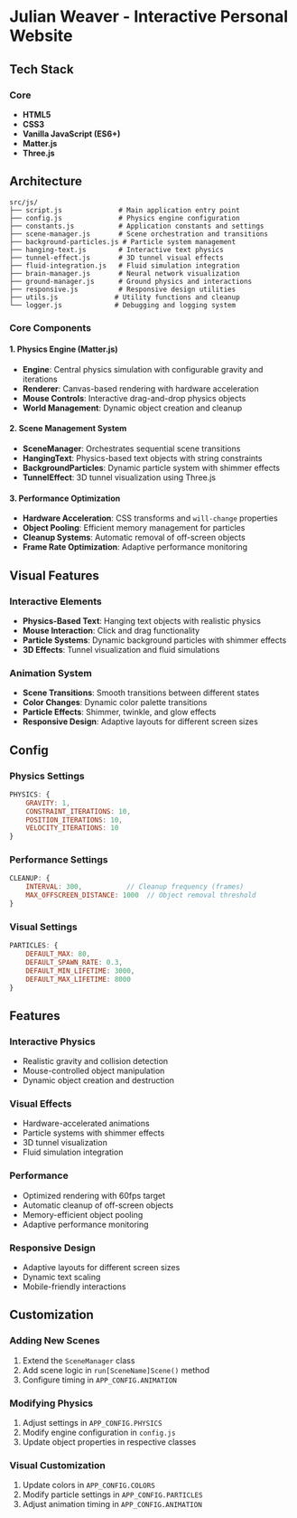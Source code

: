 # Julian Weaver - Interactive Personal Website

## Tech Stack

### Core
- **HTML5**
- **CSS3**
- **Vanilla JavaScript (ES6+)** 
- **Matter.js**
- **Three.js**

## Architecture

```
src/js/
├── script.js              # Main application entry point
├── config.js              # Physics engine configuration
├── constants.js           # Application constants and settings
├── scene-manager.js       # Scene orchestration and transitions
├── background-particles.js # Particle system management
├── hanging-text.js        # Interactive text physics
├── tunnel-effect.js       # 3D tunnel visual effects
├── fluid-integration.js   # Fluid simulation integration
├── brain-manager.js       # Neural network visualization
├── ground-manager.js      # Ground physics and interactions
├── responsive.js          # Responsive design utilities
├── utils.js              # Utility functions and cleanup
└── logger.js             # Debugging and logging system
```

### Core Components

#### 1. Physics Engine (Matter.js)
- **Engine**: Central physics simulation with configurable gravity and iterations
- **Renderer**: Canvas-based rendering with hardware acceleration
- **Mouse Controls**: Interactive drag-and-drop physics objects
- **World Management**: Dynamic object creation and cleanup

#### 2. Scene Management System
- **SceneManager**: Orchestrates sequential scene transitions
- **HangingText**: Physics-based text objects with string constraints
- **BackgroundParticles**: Dynamic particle system with shimmer effects
- **TunnelEffect**: 3D tunnel visualization using Three.js

#### 3. Performance Optimization
- **Hardware Acceleration**: CSS transforms and `will-change` properties
- **Object Pooling**: Efficient memory management for particles
- **Cleanup Systems**: Automatic removal of off-screen objects
- **Frame Rate Optimization**: Adaptive performance monitoring

## Visual Features

### Interactive Elements
- **Physics-Based Text**: Hanging text objects with realistic physics
- **Mouse Interaction**: Click and drag functionality
- **Particle Systems**: Dynamic background particles with shimmer effects
- **3D Effects**: Tunnel visualization and fluid simulations

### Animation System
- **Scene Transitions**: Smooth transitions between different states
- **Color Changes**: Dynamic color palette transitions
- **Particle Effects**: Shimmer, twinkle, and glow effects
- **Responsive Design**: Adaptive layouts for different screen sizes

## Config

### Physics Settings
```javascript
PHYSICS: {
    GRAVITY: 1,
    CONSTRAINT_ITERATIONS: 10,
    POSITION_ITERATIONS: 10,
    VELOCITY_ITERATIONS: 10
}
```

### Performance Settings
```javascript
CLEANUP: {
    INTERVAL: 300,           // Cleanup frequency (frames)
    MAX_OFFSCREEN_DISTANCE: 1000  // Object removal threshold
}
```

### Visual Settings
```javascript
PARTICLES: {
    DEFAULT_MAX: 80,
    DEFAULT_SPAWN_RATE: 0.3,
    DEFAULT_MIN_LIFETIME: 3000,
    DEFAULT_MAX_LIFETIME: 8000
}
```

## Features

### Interactive Physics
- Realistic gravity and collision detection
- Mouse-controlled object manipulation
- Dynamic object creation and destruction

### Visual Effects
- Hardware-accelerated animations
- Particle systems with shimmer effects
- 3D tunnel visualization
- Fluid simulation integration

### Performance
- Optimized rendering with 60fps target
- Automatic cleanup of off-screen objects
- Memory-efficient object pooling
- Adaptive performance monitoring

### Responsive Design
- Adaptive layouts for different screen sizes
- Dynamic text scaling
- Mobile-friendly interactions

## Customization

### Adding New Scenes
1. Extend the `SceneManager` class
2. Add scene logic in `run[SceneName]Scene()` method
3. Configure timing in `APP_CONFIG.ANIMATION`

### Modifying Physics
1. Adjust settings in `APP_CONFIG.PHYSICS`
2. Modify engine configuration in `config.js`
3. Update object properties in respective classes

### Visual Customization
1. Update colors in `APP_CONFIG.COLORS`
2. Modify particle settings in `APP_CONFIG.PARTICLES`
3. Adjust animation timing in `APP_CONFIG.ANIMATION`
